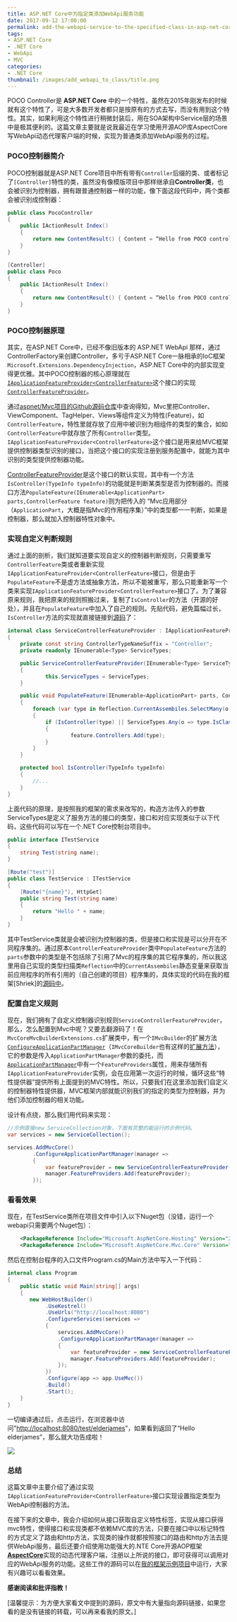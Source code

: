 ```yaml
---
title: ASP.NET Core中为指定类添加WebApi服务功能
date: 2017-09-12 17:00:00
permalink: add-the-webapi-service-to-the-specified-class-in-asp-net-core
tags: 
- ASP.NET Core
- .NET Core
- WebApi
- MVC
categories:
- .NET Core
thumbnail: /images/add_webapi_to_class/title.png
---
```

POCO Controller是 **ASP.NET Core** 中的一个特性，虽然在2015年刚发布的时候就有这个特性了，可是大多数开发者都只是按原有的方式去写，而没有用到这个特性。其实，如果利用这个特性进行稍微封装后，用在SOA架构中Service层的场景中是极其便利的。这篇文章主要就是说我最近在学习使用开源AOP库AspectCore写WebApi动态代理客户端的时候，实现为普通类添加WebApi服务的过程。

### POCO控制器简介

POCO控制器就是ASP.NET Core项目中所有带有`Controller`后缀的类、或者标记了`[Controller]`特性的类，虽然没有像模版项目中那样继承自**Controller类**，也会被识别为控制器，拥有跟普通控制器一样的功能，像下面这段代码中，两个类都会被识别成控制器：

```csharp
public class PocoController
{
    public IActionResult Index()
    {
        return new ContentResult() { Content = “Hello from POCO controller!” };
    }
}

[Controller]
public class Poco
{
    public IActionResult Index()
    {
        return new ContentResult() { Content = “Hello from POCO controller!” };
    }
}
```

### POCO控制器原理

其实，在ASP.NET Core中，已经不像旧版本的 ASP.NET WebApi 那样，通过ControllerFactory来创建Controller，多亏于ASP.NET Core一脉相承的IoC框架 `Microsoft.Extensions.DependencyInjection`，ASP.NET Core中的内部实现变得更优雅。其中POCO控制器的核心原理就在[`IApplicationFeatureProvider<ControllerFeature>`](https://github.com/aspnet/Mvc/blob/2bacb6003f3bc2c3b58107c1118346dca3f5fa13/src/Microsoft.AspNetCore.Mvc.Core/ApplicationParts/IApplicationFeatureProviderOfT.cs)这个接口的实现[`ControllerFeatureProvider`](https://github.com/aspnet/Mvc/blob/760c8f38678118734399c58c2dac981ea6e47046/src/Microsoft.AspNetCore.Mvc.Core/Controllers/ControllerFeatureProvider.cs#L15)。

通过[aspnet/Mvc项目的Github源码仓库](https://github.com/aspnet/Mvc/search?p=1&q=IApplicationFeatureProvider&type=&utf8=%E2%9C%93)中查询得知，Mvc里把Controller、ViewComponent、TagHelper、Views等组件定义为特性(Feature)，如`ControllerFeature`，特性里就存放了应用中被识别为相组件的类型的集合，如如`ControllerFeature`中就存放了所有`Controller`类型。`IApplicationFeatureProvider<ControllerFeature>`这个接口是用来给MVC框架提供控制器类型识别的接口，当把这个接口的实现注册到服务配置中，就能为其中识别的类型提供控制器功能。

[ControllerFeatureProvider](https://github.com/aspnet/Mvc/blob/760c8f38678118734399c58c2dac981ea6e47046/src/Microsoft.AspNetCore.Mvc.Core/Controllers/ControllerFeatureProvider.cs#L15)是这个接口的默认实现，其中有一个方法`IsController(TypeInfo typeInfo)`的功能就是判断某类型是否为控制器的。而接口方法`PopulateFeature(IEnumerable<ApplicationPart> parts,ControllerFeature feature)`则为把传入的 “Mvc应用部分（`ApplicationPart`，大概是指Mvc的作用程序集）”中的类型都一一判断，如果是控制器，那么就加入控制器特性对象中。

### 实现自定义判断规则

通过上面的剖析，我们就知道要实现自定义的控制器判断规则，只需要重写`ControllerFeature`类或者重新实现`IApplicationFeatureProvider<ControllerFeature>`接口，但是由于`PopulateFeature`不是虚方法或抽象方法，所以不能被重写，那么只能重新写一个类来实现`IApplicationFeatureProvider<ControllerFeature>`接口了。为了兼容原来规则，我把原来的规则照搬过来，复制了`IsController`的方法（开源的好处），并且在`PopulateFeature`中加入了自己的规则。先贴代码，避免篇幅过长，`IsController`方法的实现就直接链接到[源码](https://github.com/aspnet/Mvc/blob/760c8f38678118734399c58c2dac981ea6e47046/src/Microsoft.AspNetCore.Mvc.Core/Controllers/ControllerFeatureProvider.cs#L41)了：

```csharp
internal class ServiceControllerFeatureProvider : IApplicationFeatureProvider<ControllerFeature>
{
    private const string ControllerTypeNameSuffix = "Controller";
    private readonly IEnumerable<Type> ServiceTypes;

    public ServiceControllerFeatureProvider(IEnumerable<Type> ServiceTypes)
    {
            this.ServiceTypes = ServiceTypes;
    }

    public void PopulateFeature(IEnumerable<ApplicationPart> parts, ControllerFeature feature)
    {
        foreach (var type in Reflection.CurrentAssembiles.SelectMany(o => o.DefinedTypes))
        {
            if (IsController(type) || ServiceTypes.Any(o => type.IsClass && o.IsAssignableFrom(type)) && !feature.Controllers.Contains(type))
            {
                    feature.Controllers.Add(type);
            }
        }
    }

    protected bool IsController(TypeInfo typeInfo)
    {
        //...
    }
}

```

上面代码的原理，是按照我的框架的需求来改写的，构造方法传入的参数ServiceTypes是定义了服务方法的接口的类型，接口和对应实现类似于以下代码，这些代码可以写在一个.NET Core控制台项目中。

```csharp
public interface ITestService
{
    string Test(string name);
}

[Route("test")]
public class TestService : ITestService
{
    [Route("{name}"), HttpGet]
    public string Test(string name)
    {
        return "Hello " + name;
    }
}
```

其中TestService类就是会被识别为控制器的类，但是接口和实现是可以分开在不同程序集的。通过原本`ControllerFeatureProvider`类中`PopulateFeature`方法的`parts`参数中的类型是不包括除了引用了Mvc的程序集的其它程序集的，所以我这里用自己实现的类型扫描类`Reflection`中的`CurrentAssembiles`静态变量来获取当前应用程序的所有引用的（自己创建的项目）程序集的，具体实现的代码在我的框架[Shriek]的[源码中](https://github.com/ElderJames/shriek-fx/blob/master/src/Shriek/Utils/Reflection.cs)。

### 配置自定义规则

现在，我们拥有了自定义控制器识别规则`ServiceControllerFeatureProvider`，那么，怎么配置到Mvc中呢？又要去翻源码了！在`MvcCoreMvcBuilderExtensions.cs`扩展类中，有一个`IMvcBuilder`的扩展方法[`ConfigureApplicationPartManager`](https://github.com/aspnet/Mvc/blob/1c4b0fcdf38320b2f02c0bb7c31df5bd391ace07/src/Microsoft.AspNetCore.Mvc.Core/DependencyInjection/MvcCoreMvcBuilderExtensions.cs#L93)（`IMvcCoreBuilder`也有这样的[扩展方法](https://github.com/aspnet/Mvc/blob/1c4b0fcdf38320b2f02c0bb7c31df5bd391ace07/src/Microsoft.AspNetCore.Mvc.Core/DependencyInjection/MvcCoreMvcCoreBuilderExtensions.cs#L152)），它的参数是传入`ApplicationPartManager`参数的委托，而[`ApplicationPartManager`](https://github.com/aspnet/Mvc/blob/760c8f38678118734399c58c2dac981ea6e47046/src/Microsoft.AspNetCore.Mvc.Core/ApplicationParts/ApplicationPartManager.cs#L13)中有一个`FeatureProviders`属性，用来存储所有`IApplicationFeatureProvider`实例，会在应用第一次运行的时候，循环这些“特性提供器”提供所有上面提到的MVC特性。所以，只要我们在这里添加我们自定义的控制器特性提供器，MVC框架内部就能识别我们的指定的类型为控制器，并为他们添加控制器的相关功能。

设计有点绕，那么我们用代码来实现：

```csharp
//示例直接new ServiceCollection对象，下面有完整的能运行的示例代码。
var services = new ServiceCollection();

services.AddMvcCore()
        .ConfigureApplicationPartManager(manager =>
        {
            var featureProvider = new ServiceControllerFeatureProvider(typeof(ITestService));
            manager.FeatureProviders.Add(featureProvider);
        });

```

### 看看效果

现在，在TestService类所在项目文件中引入以下Nuget包（没错，运行一个webapi只需要两个Nuget包）：

```xml
    <PackageReference Include="Microsoft.AspNetCore.Hosting" Version="2.0.0" />
    <PackageReference Include="Microsoft.AspNetCore.Mvc.Core" Version="2.0.0" />
```

然后在控制台程序的入口文件Program.cs的Main方法中写入一下代码：

```csharp
internal class Program
{
    public static void Main(string[] args)
    {
       new WebHostBuilder()
            .UseKestrel()
            .UseUrls("http://localhost:8080")
            .ConfigureServices(services =>
            {
                services.AddMvcCore()
                .ConfigureApplicationPartManager(manager =>
                {
                    var featureProvider = new ServiceControllerFeatureProvider(typeof(ITestService));
                    manager.FeatureProviders.Add(featureProvider);
                });
            })
            .Configure(app => app.UseMvc())
            .Build()
            .Start();
    }
}
```

一切编译通过后，点击运行，在浏览器中访问"[http://localhost:8080/test/elderjames](http://localhost:8080/test/elderjames)”，如果看到返回了“Hello elderjames”，那么就大功告成啦！

![](/images/add_webapi_to_class/1.png)

### 总结

这篇文章中主要介绍了通过实现`IApplicationFeatureProvider<ControllerFeature>`接口实现设置指定类型为WebApi控制器的方法。

在接下来的文章中，我会介绍如何从接口获取自定义特性标签，实现从接口获得mvc特性，使得接口和实现类都不依赖MVC库的方法，只要在接口中以标记特性的方式定义了路由和http方法，实现类的操作就都按照接口的路由和http方法去提供WebApi服务，最后还要介绍使用功能强大的.NTE Core开源AOP框架[**AspectCore**](https://github.com/dotnetcore/AspectCore-Framework)实现的动态代理客户端，注册以上所说的接口，即可获得可以调用对应的WebApi服务的功能。这些工作的源码可以在[我的框架示例项目](https://github.com/ElderJames/shriek-fx/tree/master/samples/Shriek.Samples.WebApiProxy)中运行，大家有兴趣可以看看效果。

**感谢阅读和批评指教！**

[温馨提示：为方便大家看文中提到的源码，原文中有大量指向源码链接，如果您看的是没有链接的转载，可以再来看我的原文。]